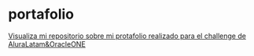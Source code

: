 # portafolio
<a href="https://roberthleal96.github.io/portafolio/">Visualiza mi repositorio sobre mi protafolio realizado para el challenge de AluraLatam&OracleONE</a>
